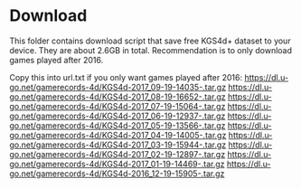 # Download 

This folder contains download script that save free KGS4d+ dataset to your device. They are about 2.6GB in total. Recommendation is to only download games played after 2016.

Copy this into url.txt if you only want games played after 2016:
https://dl.u-go.net/gamerecords-4d/KGS4d-2017_09-19-14035-.tar.gz
https://dl.u-go.net/gamerecords-4d/KGS4d-2017_08-19-16652-.tar.gz
https://dl.u-go.net/gamerecords-4d/KGS4d-2017_07-19-15064-.tar.gz
https://dl.u-go.net/gamerecords-4d/KGS4d-2017_06-19-12937-.tar.gz
https://dl.u-go.net/gamerecords-4d/KGS4d-2017_05-19-13566-.tar.gz
https://dl.u-go.net/gamerecords-4d/KGS4d-2017_04-19-14005-.tar.gz
https://dl.u-go.net/gamerecords-4d/KGS4d-2017_03-19-15944-.tar.gz
https://dl.u-go.net/gamerecords-4d/KGS4d-2017_02-19-12897-.tar.gz
https://dl.u-go.net/gamerecords-4d/KGS4d-2017_01-19-14469-.tar.gz
https://dl.u-go.net/gamerecords-4d/KGS4d-2016_12-19-15905-.tar.gz
